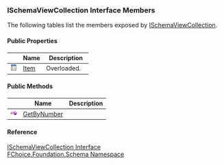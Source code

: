 ﻿### ISchemaViewCollection Interface Members

The following tables list the members exposed by [ISchemaViewCollection](fcSDK~FChoice.Foundation.Schema.ISchemaViewCollection.md).

#### Public Properties

|   | Name | Description |
| --- | --- | --- |
| ![ Property](dotnetimages/Property.png) | [Item](fcSDK~FChoice.Foundation.Schema.ISchemaViewCollection~Item.md) | Overloaded.    |



#### Public Methods

|   | Name | Description |
| --- | --- | --- |
| ![ Method](dotnetimages/Method.png) | [GetByNumber](fcSDK~FChoice.Foundation.Schema.ISchemaViewCollection~GetByNumber.md) |   |





#### Reference

[ISchemaViewCollection Interface](fcSDK~FChoice.Foundation.Schema.ISchemaViewCollection.md)  
[FChoice.Foundation.Schema Namespace](fcSDK~FChoice.Foundation.Schema_namespace.md)